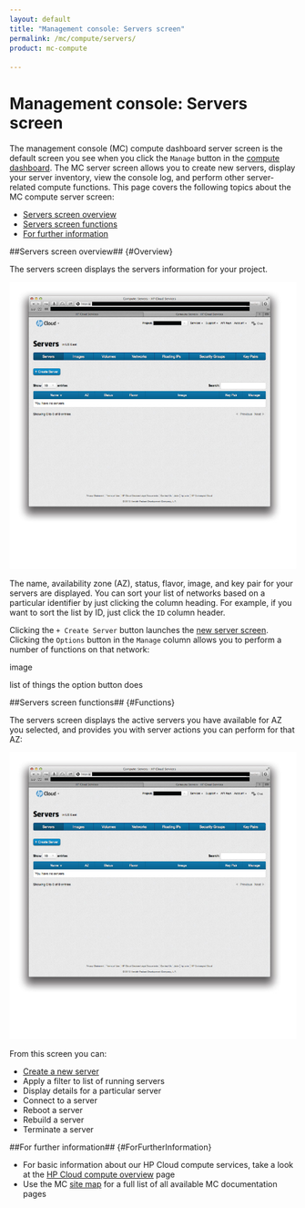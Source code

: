 ```yaml
---
layout: default
title: "Management console: Servers screen"
permalink: /mc/compute/servers/
product: mc-compute

---
```

# Management console: Servers screen

The management console (MC) compute dashboard server screen is the default screen you see when you click the `Manage` button in the [compute dashboard](/mc/compute/).  The MC server screen allows you to create new servers, display your server inventory, view the console log, and perform other server-related compute functions.  This page covers the following topics about the MC compute server screen:

* [Servers screen overview](#Overview)
* [Servers screen functions](#Functions)
* [For further information](#ForFurtherInformation)


##Servers screen overview## {#Overview}

The servers screen displays the servers information for your project.

<img src="media/servers-main.jpg" width="580" alt="" />

The name, availability zone (AZ), status, flavor, image, and key pair for your servers are displayed.  You can sort your list of networks based on a particular identifier by just clicking the column heading.  For example, if you want to sort the list by ID, just click the `ID` column header.

Clicking the `+ Create Server` button launches the [new server screen](/mc/compute/servers/create-new/).  Clicking the `Options` button in the `Manage` column allows you to perform a number of functions on that network:

image

list of things the option button does


##Servers screen functions## {#Functions}

The servers screen displays the active servers you have available for AZ you selected, and provides you with server actions you can perform for that AZ: 

<img src="media/servers-main.jpg" width="580" alt="" />

From this screen you can:

* [Create a new server](/mc/compute/servers/new/)
* Apply a filter to list of running servers
* Display details for a particular server
* Connect to a server
* Reboot a server
* Rebuild a server
* Terminate a server


##For further information## {#ForFurtherInformation}

* For basic information about our HP Cloud compute services, take a look at the [HP Cloud compute overview](/compute/) page
* Use the MC [site map](/mc/sitemap) for a full list of all available MC documentation pages